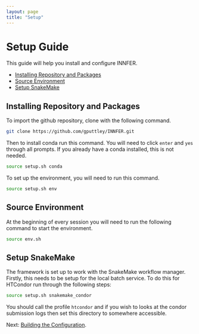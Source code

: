 ```yaml
---
layout: page
title: "Setup"
---
```


# Setup Guide

This guide will help you install and configure INNFER.

- [Installing Repository and Packages](#installing-repository-and-packages)
- [Source Environment](#source-environment)
- [Setup SnakeMake](#setup-snakemake)

## Installing Repository and Packages

To import the github repository, clone with the following command.
```bash
git clone https://github.com/gputtley/INNFER.git
```

Then to install conda run this command. You will need to click `enter` and `yes` through all prompts. If you already have a conda installed, this is not needed. 
```bash
source setup.sh conda
```

To set up the environment, you will need to run this command.
```bash
source setup.sh env
```

## Source Environment

At the beginning of every session you will need to run the following command to start the environment.
```bash
source env.sh
```

## Setup SnakeMake

The framework is set up to work with the SnakeMake workflow manager. Firstly, this needs to be setup for the local batch service. To do this for HTCondor run through the following steps:

```bash
source setup.sh snakemake_condor
```

You should call the profile `htcondor` and if you wish to looks at the condor submission logs then set this directory to somewhere accessible.

Next: [Building the Configuration](config.md).